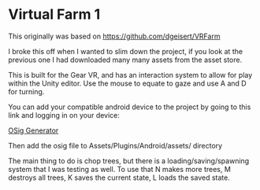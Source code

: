 # Virtual Farm 1

This originally was based on https://github.com/dgeisert/VRFarm

I broke this off when I wanted to slim down the project, if you look at the previous one I had downloaded many many assets from the asset store.

This is built for the Gear VR, and has an interaction system to allow for play within the Unity editor.  Use the mouse to equate to gaze and use A and D for turning.

You can add your compatible android device to the project by going to this link and logging in on your device:

[OSig Generator](https://dashboard.oculus.com/tools/osig-generator/)

Then add the osig file to Assets/Plugins/Android/assets/ directory

The main thing to do is chop trees, but there is a loading/saving/spawning system that I was testing as well.  To use that N makes more trees, M destroys all trees, K saves the current state, L loads the saved state.

